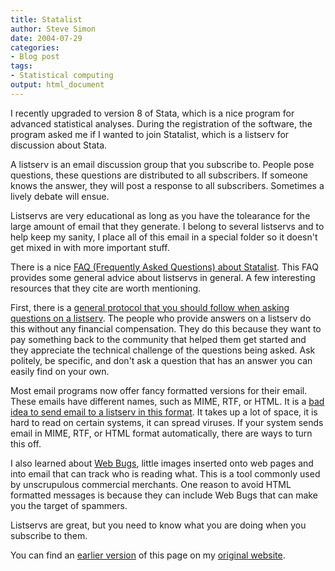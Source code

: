 ```yaml
---
title: Statalist
author: Steve Simon
date: 2004-07-29
categories:
- Blog post
tags:
- Statistical computing
output: html_document
---
```

I recently upgraded to version 8 of Stata, which is a nice program for
advanced statistical analyses. During the registration of the software,
the program asked me if I wanted to join Statalist, which is a listserv
for discussion about Stata.

A listserv is an email discussion group that you subscribe to. People
pose questions, these questions are distributed to all subscribers. If
someone knows the answer, they will post a response to all subscribers.
Sometimes a lively debate will ensue.

Listservs are very educational as long as you have the tolearance for
the large amount of email that they generate. I belong to several
listservs and to help keep my sanity, I place all of this email in a
special folder so it doesn\'t get mixed in with more important stuff.

There is a nice [FAQ (Frequently Asked Questions) about
Statalist](http://www.stata.com/support/faqs/res/statalist.html). This
FAQ provides some general advice about listservs in general. A few
interesting resources that they cite are worth mentioning.

First, there is a [general protocol that you should follow when asking
questions on a
listserv](http://www.catb.org/~esr/faqs/smart-questions.html). The
people who provide answers on a listserv do this without any financial
compensation. They do this because they want to pay something back to
the community that helped them get started and they appreciate the
technical challenge of the questions being asked. Ask politely, be
specific, and don\'t ask a question that has an answer you can easily
find on your own.

Most email programs now offer fancy formatted versions for their email.
These emails have different names, such as MIME, RTF, or HTML. It is a
[bad idea to send email to a listserv in this
format](http://expita.com/nomime.html). It takes up a lot of space, it
is hard to read on certain systems, it can spread viruses. If your
system sends email in MIME, RTF, or HTML format automatically, there are
ways to turn this off.

I also learned about [Web
Bugs](http://www.eff.org/Privacy/Marketing/web_bug.html), little images
inserted onto web pages and into email that can track who is reading
what. This is a tool commonly used by unscrupulous commercial merchants.
One reason to avoid HTML formatted messages is because they can include
Web Bugs that can make you the target of spammers.

Listservs are great, but you need to know what you are doing when you
subscribe to them.

You can find an [earlier version](http://www.pmean.com/04/stata.html) of this page on my [original website](http://www.pmean.com/original_site.html).
